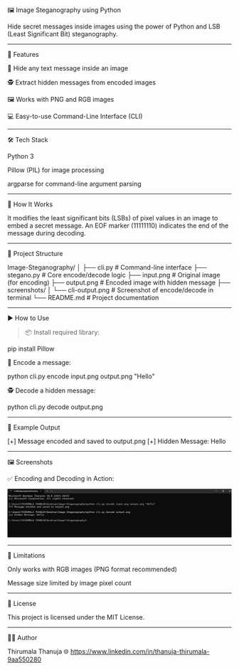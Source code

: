🖼️ Image Steganography using Python

Hide secret messages inside images using the power of Python and LSB (Least Significant Bit) steganography.

---

📌 Features

🔐 Hide any text message inside an image

🕵️ Extract hidden messages from encoded images

🖼️ Works with PNG and RGB images

💻 Easy-to-use Command-Line Interface (CLI)

---

🛠️ Tech Stack

Python 3

Pillow (PIL) for image processing

argparse for command-line argument parsing

---

🚀 How It Works

It modifies the least significant bits (LSBs) of pixel values in an image to embed a secret message.
An EOF marker (11111110) indicates the end of the message during decoding.

---

📂 Project Structure

Image-Steganography/
│
├── cli.py             # Command-line interface
├── stegano.py         # Core encode/decode logic
├── input.png          # Original image (for encoding)
├── output.png         # Encoded image with hidden message
├── screenshots/
│   └── cli-output.png # Screenshot of encode/decode in terminal
└── README.md          # Project documentation


---

▶️ How to Use

> 📦 Install required library:



pip install Pillow

🔐 Encode a message:

python cli.py encode input.png output.png "Hello"

🕵️ Decode a hidden message:

python cli.py decode output.png


---

🧪 Example Output

[+] Message encoded and saved to output.png
[+] Hidden Message: Hello


---

🖼️ Screenshots

✅ Encoding and Decoding in Action:

![CLI Output](cli-output.png)

---

📌 Limitations

Only works with RGB images (PNG format recommended)

Message size limited by image pixel count

---

📄 License

This project is licensed under the MIT License.

---

👩‍💻 Author

Thirumala Thanuja
🌐 https://www.linkedin.com/in/thanuja-thirumala-9aa550280


